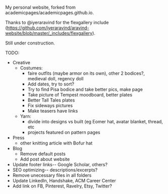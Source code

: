 My personal website, forked from academicpages/academicpages.github.io.

Thanks to @iyeraravind for the flexgallery include (https://github.com/iyeraravind/aravind-website/blob/master/_includes/flexgallery).

Still under construction.

TODO:
* Creative
  * Costumes: 
    * faire outfits (maybe armor on its own), other 2 bodices?, medieval doll, regency doll
    * Add dates, try to sort?
    * Try to find Pisa bodice and take better pics, make page
    * Take picture of Tempest moodboard, better plates
    * Better Tall Tales plates
    * Fix sideways pictures
    * Make teasers have links
  * Yarn: 
    * divide into designs vs built (eg Eomer hat, avatar blanket, thread, etc
    * projects featured on pattern pages
* Press
  * other knitting article with Bofur hat
* Blog
  * Remove default posts
  * Add post about website
* Update footer links-- Google Scholar, others?
* SEO optimizing-- descriptions/excerpts?
* Remove unecessary files in all folders
* Update LinkedIn, Handshake, ACM Career Center
* Add link on FB, Pinterest, Ravelry, Etsy, Twitter?